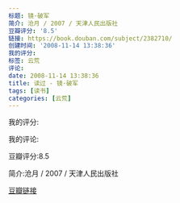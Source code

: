 ```yaml
---
标题: 镜·破军
简介: 沧月 / 2007 / 天津人民出版社
豆瓣评分: '8.5'
链接: https://book.douban.com/subject/2382710/
创建时间: '2008-11-14 13:38:36'
我的评分:
标签: 云荒
评论:
date: 2008-11-14 13:38:36
title: 读过 - 镜·破军
tags: [读书]
categories: [云荒]
---
```


我的评分:

我的评论:

豆瓣评分:8.5

简介:沧月 / 2007 / 天津人民出版社

[豆瓣链接](https://book.douban.com/subject/2382710/)

